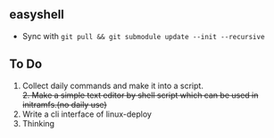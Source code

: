 ## easyshell

* Sync with `git pull && git submodule update --init --recursive`

## To Do
1. Collect daily commands and make it into a script.  
~~2. Make a simple text editor by shell script which can be used in initramfs.(no daily use)~~  
3. Write a cli interface of linux-deploy  
4. Thinking   
